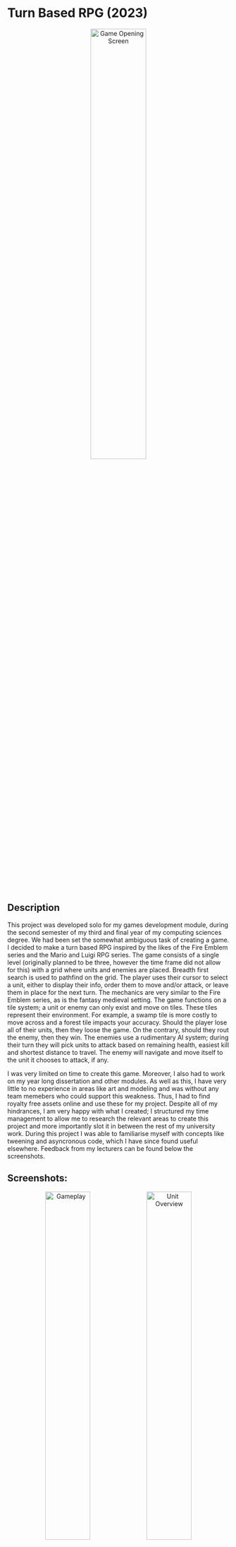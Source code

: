 <h1>Turn Based RPG (2023)</h1>

<p align="center">
<img src="https://imgur.com/ogAvXHx.png" height="50%" width="50%" alt="Game Opening Screen"/>

<h2>Description</h2>

This project was developed solo for my games development module, during the second semester of my third and final year of my computing sciences degree. We had been set the somewhat ambiguous task of creating a game. I decided to make a turn based RPG inspired by the likes of the Fire Emblem series and the Mario and Luigi RPG series. The game consists of a single level (originally planned to be three, however the time frame did not allow for this) with a grid where units and enemies are placed. Breadth first search is used to pathfind on the grid. The player uses their cursor to select a unit, either to display their info, order them to move and/or attack, or leave them in place for the next turn. The mechanics are very similar to the Fire Emblem series, as is the fantasy medieval setting. The game functions on a tile system; a unit or enemy can only exist and move on tiles. These tiles represent their environment. For example, a swamp tile is more costly to move across and a forest tile impacts your accuracy. Should the player lose all of their units, then they loose the game. On the contrary, should they rout the enemy, then they win. The enemies use a rudimentary AI system; during their turn they will pick units to attack based on remaining health, easiest kill and shortest distance to travel. The enemy will navigate and move itself to the unit it chooses to attack, if any.

I was very limited on time to create this game. Moreover, I also had to work on my year long dissertation and other modules. As well as this, I have very little to no experience in areas like art and modeling and was without any team memebers who could support this weakness. Thus, I had to find royalty free assets online and use these for my project. Despite all of my hindrances, I am very happy with what I created; I structured my time management to allow me to research the relevant areas to create this project and more importantly slot it in between the rest of my university work. During this project I was able to familiarise myself with concepts like tweening and asyncronous code, which I have since found useful elsewhere. Feedback from my lecturers can be found below the screenshots.
<br />

<h2>Screenshots:</h2>

<p align="center">
<img src="https://imgur.com/UZ5KrCY.png" height="45%" width="45%" alt="Gameplay"/>
<img src="https://imgur.com/Ha0OF4t.png" height="45%" width="45%" alt="Unit Overview"/>
<img src="https://imgur.com/vVvhOey.png" height="45%" width="45%" alt="Battle Forecast"/>
<img src="https://imgur.com/5IEEhFH.png" height="45%" width="45%" alt="Environment"/>
<img src="https://imgur.com/HBQ7I50.png" height="45%" width="45%" alt="Context Menu"/>
<img src="https://imgur.com/6EWsjRx.png" height="45%" width="45%" alt="Battle Scene"/>
<img src="https://imgur.com/FvsUBCq.png" height="45%" width="45%" alt="Damage"/>
<img src="https://imgur.com/4uulXQj.png" height="45%" width="45%" alt="Enemy Turn"/>

<h2 id="Feedback">Feedback</h2>

My code review was marked by a lecturer who is very familiar with C# and Unity at a score of 18/20. Below is some comments:

* "Good amount of self written code and good use of C# and unity specific
knowledge. Most is self-written."
* "Good use of Unity and C# knowledge (namespaces, interfaces, SerializeField,
etc). Some of your code inherits MonoBehaviour when it does not need to.
Overall very good."
* "Overall development wise is very good, good use of version control, folder
structure, and code. Well done!"

<!--
 ```diff
- text in red
+ text in green
! text in orange
# text in gray
@@ text in purple (and bold)@@
```
--!>
